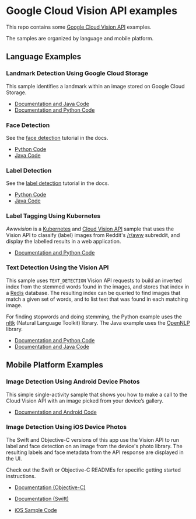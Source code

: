 
# Google Cloud Vision API examples

This repo contains some [Google Cloud Vision
API](https://cloud.google.com/vision/) examples.

The samples are organized by language and mobile platform.

## Language Examples

### Landmark Detection Using Google Cloud Storage

This sample identifies a landmark within an image stored on
Google Cloud Storage.

- [Documentation and Java Code](https://github.com/GoogleCloudPlatform/java-docs-samples/tree/master/vision/landmark-detection)
- [Documentation and Python Code](https://github.com/GoogleCloudPlatform/cloud-vision/tree/master/python/landmark_detection/)

### Face Detection

See the [face detection](https://cloud.google.com/vision/docs/face-tutorial) tutorial in the docs.

- [Python Code](https://github.com/GoogleCloudPlatform/python-docs-samples/tree/master/vision/api/face_detection)
- [Java Code](https://github.com/GoogleCloudPlatform/java-docs-samples/tree/master/vision/face-detection)

### Label Detection

See the [label detection](https://cloud.google.com/vision/docs/label-tutorial) tutorial in the docs.

- [Python Code](https://github.com/GoogleCloudPlatform/python-docs-samples/tree/master/vision/api/label)
- [Java Code](https://github.com/GoogleCloudPlatform/java-docs-samples/tree/master/vision/label)

### Label Tagging Using Kubernetes

*Awwvision* is a [Kubernetes](https://github.com/kubernetes/kubernetes/) and
[Cloud Vision API](https://cloud.google.com/vision/) sample that uses the
Vision API to classify (label) images from Reddit's
[/r/aww](https://reddit.com/r/aww) subreddit, and display the labelled results
in a web application.

- [Documentation and Python Code](https://github.com/GoogleCloudPlatform/cloud-vision/tree/master/python/awwvision)

### Text Detection Using the Vision API

This sample uses `TEXT_DETECTION` Vision API requests to build an inverted
index from the stemmed words found in the images, and stores that index in a
[Redis](redis.io) database. The resulting index can be queried to find
images that match a given set of words, and to list text that was found in each
matching image.

For finding stopwords and doing stemming, the Python example uses the
[nltk](http://www.nltk.org/index.html) (Natural Language Toolkit) library.
The Java example uses the [OpenNLP](https://opennlp.apache.org/) library.

- [Documentation and Python Code](https://github.com/GoogleCloudPlatform/cloud-vision/tree/master/python/text)
- [Documentation and Java Code](https://github.com/GoogleCloudPlatform/java-docs-samples/tree/master/vision/text)

## Mobile Platform Examples

### Image Detection Using Android Device Photos

This simple single-activity sample that shows you how to make a call to the
Cloud Vision API with an image picked from your device’s gallery.

- [Documentation and Android Code](https://github.com/GoogleCloudPlatform/cloud-vision/tree/master/android)

### Image Detection Using iOS Device Photos

The Swift and Objective-C versions of this app use the Vision API to run label
and face detection on an image from the device's photo library. The resulting
labels and face metadata from the API response are displayed in the UI.

Check out the Swift or Objective-C READMEs for specific getting started
instructions.

- [Documentation (Objective-C)](https://github.com/GoogleCloudPlatform/cloud-vision/tree/master/ios/Objective-C/README.md)

- [Documentation (Swift)](https://github.com/GoogleCloudPlatform/cloud-vision/tree/master/ios/Swift/README.md)

- [iOS Sample Code](https://github.com/GoogleCloudPlatform/cloud-vision/tree/master/ios)

